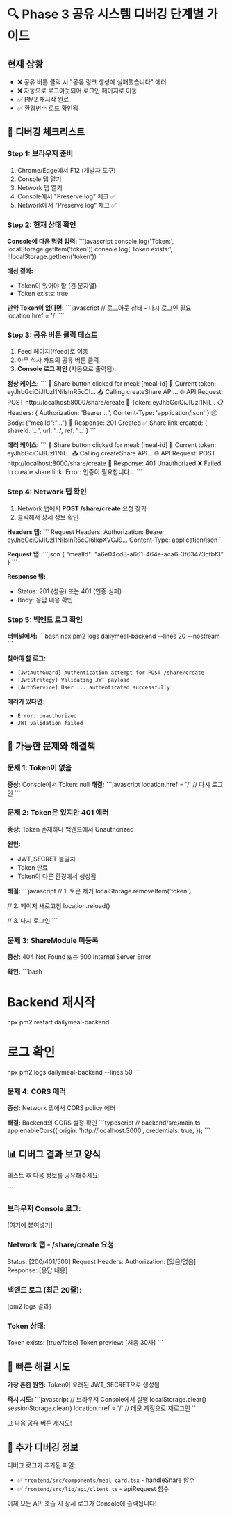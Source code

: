 # 🔍 Phase 3 공유 시스템 디버깅 단계별 가이드

## 현재 상황
- ❌ 공유 버튼 클릭 시 "공유 링크 생성에 실패했습니다" 에러
- ❌ 자동으로 로그아웃되어 로그인 페이지로 이동
- ✅ PM2 재시작 완료
- ✅ 환경변수 로드 확인됨

## 🎯 디버깅 체크리스트

### Step 1: 브라우저 준비
1. Chrome/Edge에서 F12 (개발자 도구)
2. Console 탭 열기
3. Network 탭 열기
4. Console에서 "Preserve log" 체크 ✅
5. Network에서 "Preserve log" 체크 ✅

### Step 2: 현재 상태 확인

**Console에 다음 명령 입력:**
\`\`\`javascript
console.log('Token:', localStorage.getItem('token'))
console.log('Token exists:', !!localStorage.getItem('token'))
\`\`\`

**예상 결과:**
- Token이 있어야 함 (긴 문자열)
- Token exists: true

**만약 Token이 없다면:**
\`\`\`javascript
// 로그아웃 상태 - 다시 로그인 필요
location.href = '/'
\`\`\`

### Step 3: 공유 버튼 클릭 테스트

1. Feed 페이지(/feed)로 이동
2. 아무 식사 카드의 공유 버튼 클릭
3. **Console 로그 확인** (자동으로 출력됨):

**정상 케이스:**
\`\`\`
🔄 Share button clicked for meal: [meal-id]
🔑 Current token: eyJhbGciOiJIUzI1NiIsInR5cCI...
📤 Calling createShare API...
🌐 API Request: POST http://localhost:8000/share/create
🔑 Token: eyJhbGciOiJIUzI1NiI...
📋 Headers: { Authorization: 'Bearer ...', Content-Type: 'application/json' }
📦 Body: {"mealId":"..."}
📡 Response: 201 Created
✅ Share link created: { shareId: '...', url: '...', ref: '...' }
\`\`\`

**에러 케이스:**
\`\`\`
🔄 Share button clicked for meal: [meal-id]
🔑 Current token: eyJhbGciOiJIUzI1NiI...
📤 Calling createShare API...
🌐 API Request: POST http://localhost:8000/share/create
📡 Response: 401 Unauthorized
❌ Failed to create share link: Error: 인증이 필요합니다...
\`\`\`

### Step 4: Network 탭 확인

1. Network 탭에서 **POST /share/create** 요청 찾기
2. 클릭해서 상세 정보 확인

**Headers 탭:**
\`\`\`
Request Headers:
  Authorization: Bearer eyJhbGciOiJIUzI1NiIsInR5cCI6IkpXVCJ9...
  Content-Type: application/json
\`\`\`

**Request 탭:**
\`\`\`json
{
  "mealId": "a6e04cd8-a661-464e-aca6-3f63473cfbf3"
}
\`\`\`

**Response 탭:**
- Status: 201 (성공) 또는 401 (인증 실패)
- Body: 응답 내용 확인

### Step 5: 백엔드 로그 확인

**터미널에서:**
\`\`\`bash
npx pm2 logs dailymeal-backend --lines 20 --nostream
\`\`\`

**찾아야 할 로그:**
- `[JwtAuthGuard] Authentication attempt for POST /share/create`
- `[JwtStrategy] Validating JWT payload`
- `[AuthService] User ... authenticated successfully`

**에러가 있다면:**
- `Error: Unauthorized`
- `JWT validation failed`

## 🔧 가능한 문제와 해결책

### 문제 1: Token이 없음
**증상:** Console에서 Token: null
**해결:**
\`\`\`javascript
location.href = '/'
// 다시 로그인
\`\`\`

### 문제 2: Token은 있지만 401 에러
**증상:** Token 존재하나 백엔드에서 Unauthorized

**원인:** 
- JWT_SECRET 불일치
- Token 만료
- Token이 다른 환경에서 생성됨

**해결:**
\`\`\`javascript
// 1. 토큰 제거
localStorage.removeItem('token')

// 2. 페이지 새로고침
location.reload()

// 3. 다시 로그인
\`\`\`

### 문제 3: ShareModule 미등록
**증상:** 404 Not Found 또는 500 Internal Server Error

**확인:**
\`\`\`bash
# Backend 재시작
npx pm2 restart dailymeal-backend

# 로그 확인
npx pm2 logs dailymeal-backend --lines 50
\`\`\`

### 문제 4: CORS 에러
**증상:** Network 탭에서 CORS policy 에러

**해결:** Backend의 CORS 설정 확인
\`\`\`typescript
// backend/src/main.ts
app.enableCors({
  origin: 'http://localhost:3000',
  credentials: true,
});
\`\`\`

## 📊 디버그 결과 보고 양식

테스트 후 다음 정보를 공유해주세요:

\`\`\`
### 브라우저 Console 로그:
[여기에 붙여넣기]

### Network 탭 - /share/create 요청:
Status: [200/401/500]
Request Headers:
  Authorization: [있음/없음]
Response:
  [응답 내용]

### 백엔드 로그 (최근 20줄):
[pm2 logs 결과]

### Token 상태:
Token exists: [true/false]
Token preview: [처음 30자]
\`\`\`

## 🚀 빠른 해결 시도

**가장 흔한 원인:** Token이 오래된 JWT_SECRET으로 생성됨

**즉시 시도:**
\`\`\`javascript
// 브라우저 Console에서 실행
localStorage.clear()
sessionStorage.clear()
location.href = '/'
// 데모 계정으로 재로그인
\`\`\`

그 다음 공유 버튼 재시도!

## 📝 추가 디버깅 정보

디버그 로그가 추가된 파일:
- ✅ `frontend/src/components/meal-card.tsx` - handleShare 함수
- ✅ `frontend/src/lib/api/client.ts` - apiRequest 함수

이제 모든 API 호출 시 상세 로그가 Console에 출력됩니다!
